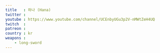```yaml
---
title   : 하나 (Hana)
twitter : 
youtube : https://www.youtube.com/channel/UCEnbyUGu3p2V-nMWtZeH4UQ
twitch  : 
patreon : 
country : kr
weapons :
    - long-sword
---
```



